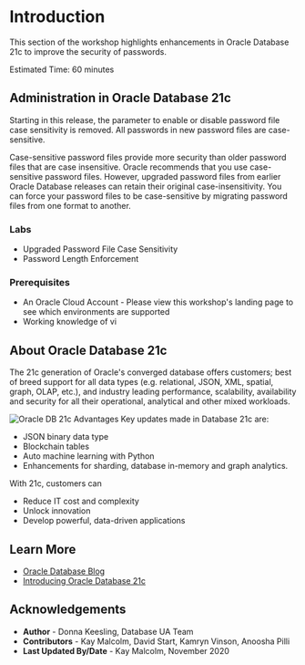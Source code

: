 # Introduction

This section of the workshop highlights enhancements in Oracle Database 21c to improve the security of passwords.

Estimated Time: 60 minutes

## Administration in Oracle Database 21c

Starting in this release, the parameter to enable or disable password file case sensitivity is removed. All passwords in new password files are case-sensitive.

Case-sensitive password files provide more security than older password files that are case insensitive. Oracle recommends that you use case-sensitive password files. However, upgraded password files from earlier Oracle Database releases can retain their original case-insensitivity. You can force your password files to be case-sensitive by migrating password files from one format to another.

### Labs

* Upgraded Password File Case Sensitivity
* Password Length Enforcement

### Prerequisites

* An Oracle Cloud Account - Please view this workshop's landing page to see which environments are supported
* Working knowledge of vi


## About Oracle Database 21c

The 21c generation of Oracle's converged database offers customers; best of breed support for all data types (e.g. relational, JSON, XML, spatial, graph, OLAP, etc.), and industry leading performance, scalability, availability and security for all their operational, analytical and other mixed workloads.

 ![Oracle DB 21c Advantages](images/21c-support.png "Oracle DB 21c Advantages")
Key updates made in Database 21c are:
* JSON binary data type
* Blockchain tables
* Auto machine learning with Python
* Enhancements for sharding, database in-memory and graph analytics.

With 21c, customers can
* Reduce IT cost and complexity
* Unlock innovation
* Develop powerful, data-driven applications

## Learn More

* [Oracle Database Blog](http://blogs.oracle.com/database)
* [Introducing Oracle Database 21c](https://blogs.oracle.com/database/introducing-oracle-database-21c)

## Acknowledgements

* **Author** - Donna Keesling, Database UA Team
* **Contributors** - Kay Malcolm, David Start, Kamryn Vinson, Anoosha Pilli   
* **Last Updated By/Date** - Kay Malcolm, November 2020
